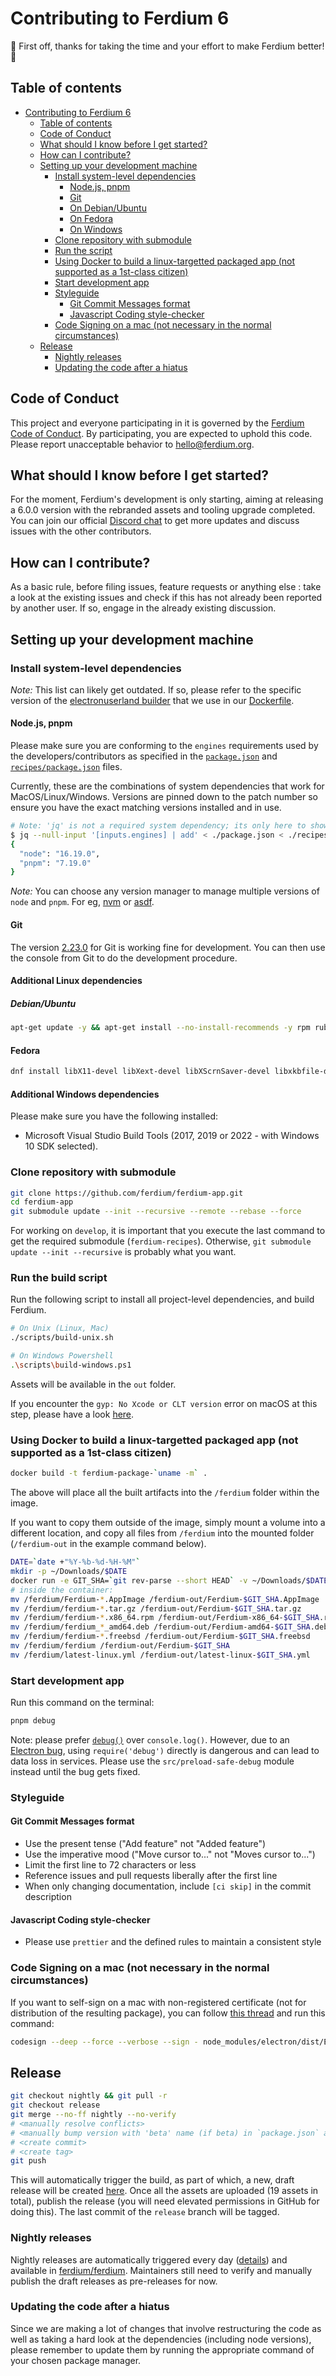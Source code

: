 # Contributing to Ferdium 6

:tada: First off, thanks for taking the time and your effort to make Ferdium better! :tada:

## Table of contents

<!-- TOC depthFrom:2 depthTo:2 withLinks:1 updateOnSave:1 orderedList:0 -->

- [Contributing to Ferdium 6](#contributing-to-ferdium-6)
  - [Table of contents](#table-of-contents)
  - [Code of Conduct](#code-of-conduct)
  - [What should I know before I get started?](#what-should-i-know-before-i-get-started)
  - [How can I contribute?](#how-can-i-contribute)
  - [Setting up your development machine](#setting-up-your-development-machine)
    - [Install system-level dependencies](#install-system-level-dependencies)
      - [Node.js, pnpm](#nodejs-pnpm)
      - [Git](#git)
      - [On Debian/Ubuntu](#on-debianubuntu)
      - [On Fedora](#on-fedora)
      - [On Windows](#on-windows)
    - [Clone repository with submodule](#clone-repository-with-submodule)
    - [Run the script](#run-the-script)
    - [Using Docker to build a linux-targetted packaged app (not supported as a 1st-class citizen)](#using-docker-to-build-a-linux-targetted-packaged-app-not-supported-as-a-1st-class-citizen)
    - [Start development app](#start-development-app)
    - [Styleguide](#styleguide)
      - [Git Commit Messages format](#git-commit-messages-format)
      - [Javascript Coding style-checker](#javascript-coding-style-checker)
    - [Code Signing on a mac (not necessary in the normal circumstances)](#code-signing-on-a-mac-not-necessary-in-the-normal-circumstances)
  - [Release](#release)
    - [Nightly releases](#nightly-releases)
    - [Updating the code after a hiatus](#updating-the-code-after-a-hiatus)

<!-- /TOC -->

## Code of Conduct

This project and everyone participating in it is governed by the [Ferdium Code of Conduct](CODE_OF_CONDUCT.md). By participating, you are expected to uphold this code.
Please report unacceptable behavior to [hello@ferdium.org](mailto:hello@ferdium.org).

## What should I know before I get started?

For the moment, Ferdium's development is only starting, aiming at releasing a 6.0.0 version with the rebranded assets and tooling upgrade completed. You can join our official [Discord chat](https://discord.com/invite/xpNTzgKmHM) to get more updates and discuss issues with the other contributors.

## How can I contribute?

As a basic rule, before filing issues, feature requests or anything else : take a look at the existing issues and check if this has not already been reported by another user.
If so, engage in the already existing discussion.

## Setting up your development machine

### Install system-level dependencies

_Note:_ This list can likely get outdated. If so, please refer to the specific version of the [electronuserland builder](https://hub.docker.com/r/electronuserland/builder) that we use in our [Dockerfile](./Dockerfile).

#### Node.js, pnpm

Please make sure you are conforming to the `engines` requirements used by the developers/contributors as specified in the [`package.json`](./package.json#engines) and [`recipes/package.json`](./recipes/package.json#engine) files.

Currently, these are the combinations of system dependencies that work for MacOS/Linux/Windows. Versions are pinned down to the patch number so ensure you have the exact matching versions installed and in use.

```bash
# Note: 'jq' is not a required system dependency; its only here to show the combined output of versions needed
$ jq --null-input '[inputs.engines] | add' < ./package.json < ./recipes/package.json
{
  "node": "16.19.0",
  "pnpm": "7.19.0"
}
```

_Note:_ You can choose any version manager to manage multiple versions of `node` and `pnpm`. For eg, [nvm](https://github.com/nvm-sh/nvm) or [asdf](https://github.com/asdf-vm/asdf).

#### Git

The version [2.23.0](https://git-scm.com/download) for Git is working fine for development. You can then use the console from Git to do the development procedure.

#### Additional Linux dependencies

##### Debian/Ubuntu

```bash
apt-get update -y && apt-get install --no-install-recommends -y rpm ruby gem && gem install fpm --no-ri --no-rdoc --no-document
```

#### Fedora

```bash
dnf install libX11-devel libXext-devel libXScrnSaver-devel libxkbfile-devel rpm
```

#### Additional Windows dependencies

Please make sure you have the following installed:

- Microsoft Visual Studio Build Tools (2017, 2019 or 2022 - with Windows 10 SDK selected).

### Clone repository with submodule

```bash
git clone https://github.com/ferdium/ferdium-app.git
cd ferdium-app
git submodule update --init --recursive --remote --rebase --force
```

For working on `develop`, it is important that you execute the last command to get the required submodule (`ferdium-recipes`).
Otherwise, `git submodule update --init --recursive` is probably what you want.

### Run the build script

Run the following script to install all project-level dependencies, and build Ferdium.

```bash
# On Unix (Linux, Mac)
./scripts/build-unix.sh

# On Windows Powershell
.\scripts\build-windows.ps1
```

Assets will be available in the `out` folder.

If you encounter the `gyp: No Xcode or CLT version` error on macOS at this step, please have a look [here](https://medium.com/flawless-app-stories/gyp-no-xcode-or-clt-version-detected-macos-catalina-anansewaa-38b536389e8d).

### Using Docker to build a linux-targetted packaged app (not supported as a 1st-class citizen)

```bash
docker build -t ferdium-package-`uname -m` .
```

The above will place all the built artifacts into the `/ferdium` folder within the image.

If you want to copy them outside of the image, simply mount a volume into a different location, and copy all files from `/ferdium` into the mounted folder (`/ferdium-out` in the example command below).

```bash
DATE=`date +"%Y-%b-%d-%H-%M"`
mkdir -p ~/Downloads/$DATE
docker run -e GIT_SHA=`git rev-parse --short HEAD` -v ~/Downloads/$DATE:/ferdium-out -it ferdium-package sh
# inside the container:
mv /ferdium/Ferdium-*.AppImage /ferdium-out/Ferdium-$GIT_SHA.AppImage
mv /ferdium/ferdium-*.tar.gz /ferdium-out/Ferdium-$GIT_SHA.tar.gz
mv /ferdium/ferdium-*.x86_64.rpm /ferdium-out/Ferdium-x86_64-$GIT_SHA.rpm
mv /ferdium/ferdium_*_amd64.deb /ferdium-out/Ferdium-amd64-$GIT_SHA.deb
mv /ferdium/ferdium-*.freebsd /ferdium-out/Ferdium-$GIT_SHA.freebsd
mv /ferdium/ferdium /ferdium-out/Ferdium-$GIT_SHA
mv /ferdium/latest-linux.yml /ferdium-out/latest-linux-$GIT_SHA.yml
```

### Start development app

Run this command on the terminal:

```bash
pnpm debug
```

Note: please prefer [`debug()`](https://github.com/visionmedia/debug) over `console.log()`.
However, due to an [Electron bug](https://github.com/electron/electron/issues/31689), using `require('debug')` directly is dangerous and can lead to data loss in services.
Please use the `src/preload-safe-debug` module instead until the bug gets fixed.

### Styleguide

#### Git Commit Messages format

- Use the present tense ("Add feature" not "Added feature")
- Use the imperative mood ("Move cursor to..." not "Moves cursor to...")
- Limit the first line to 72 characters or less
- Reference issues and pull requests liberally after the first line
- When only changing documentation, include `[ci skip]` in the commit description

#### Javascript Coding style-checker

- Please use `prettier` and the defined rules to maintain a consistent style

### Code Signing on a mac (not necessary in the normal circumstances)

If you want to self-sign on a mac with non-registered certificate (not for distribution of the resulting package), you can follow [this thread](https://github.com/electron/electron/issues/7476#issuecomment-356084754) and run this command:

```bash
codesign --deep --force --verbose --sign - node_modules/electron/dist/Electron.app
```

## Release

```bash
git checkout nightly && git pull -r
git checkout release
git merge --no-ff nightly --no-verify
# <manually resolve conflicts>
# <manually bump version with 'beta' name (if beta) in `package.json` and `package-lock.json`>
# <create commit>
# <create tag>
git push
```

This will automatically trigger the build, as part of which, a new, draft release will be created [here](https://github.com/ferdium/ferdium-app/releases/). Once all the assets are uploaded (19 assets in total), publish the release (you will need elevated permissions in GitHub for doing this). The last commit of the `release` branch will be tagged.

### Nightly releases

Nightly releases are automatically triggered every day ([details](https://github.com/ferdium/ferdium-app/pull/990)) and available in [ferdium/ferdium](https://github.com/ferdium/ferdium-app/releases). Maintainers still need to verify and manually publish the draft releases as pre-releases for now.

### Updating the code after a hiatus

Since we are making a lot of changes that involve restructuring the code as well as taking a hard look at the dependencies (including node versions), please remember to update them by running the appropriate command of your chosen package manager.
